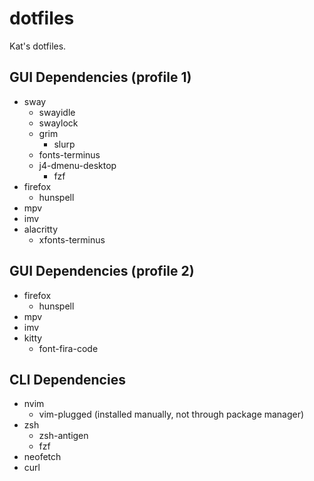 # dotfiles
Kat's dotfiles.

## GUI Dependencies (profile 1)
- sway
  - swayidle
  - swaylock
  - grim
    - slurp
  - fonts-terminus
  - j4-dmenu-desktop
    - fzf
- firefox
  - hunspell
- mpv
- imv
- alacritty
  - xfonts-terminus

## GUI Dependencies (profile 2)
- firefox
  - hunspell
- mpv
- imv
- kitty
  - font-fira-code

## CLI Dependencies
- nvim
  - vim-plugged (installed manually, not through package manager)
- zsh
  - zsh-antigen
  - fzf
- neofetch
- curl

